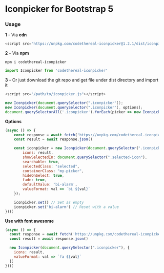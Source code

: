 # Iconpicker for Bootstrap 5

### Usage

**1** - Via **cdn**

```js
<script src="https://unpkg.com/codethereal-iconpicker@1.2.1/dist/iconpicker.js"></script>
```

**2** - Via **npm**

```
npm i codethereal-iconpicker
```

```js
import Iconpicker from 'codethereal-iconpicker'
```

**3** - Or just download the git repo and get file under dist directory and import it

```js
<script src="/path/to/iconpicker.js"></script>
```


```js
new Iconpicker(document.querySelector(".iconpicker"));
new Iconpicker(document.querySelector(".iconpicker"), options);
document.querySelectorAll('.iconpicker').forEach(picker => new Iconpicker(picker))
```


**Options**
```js
(async () => {
    const response = await fetch('https://unpkg.com/codethereal-iconpicker@1.2.1/dist/iconsets/bootstrap5.json')
    const result = await response.json()

    const iconpicker = new Iconpicker(document.querySelector(".iconpicker"), {
        icons: result,
        showSelectedIn: document.querySelector(".selected-icon"),
        searchable: true,
        selectedClass: "selected",
        containerClass: "my-picker",
        hideOnSelect: true,
        fade: true,
        defaultValue: 'bi-alarm',
        valueFormat: val => `bi ${val}`
    });

    iconpicker.set() // Set as empty
    iconpicker.set('bi-alarm') // Reset with a value
})()
```

**Use with font awesome**
```js
(async () => {
  const response = await fetch('https://unpkg.com/codethereal-iconpicker@1.2.1/dist/iconsets/fontawesome4.json')
  const result = await response.json()

  new Iconpicker(document.querySelector(".iconpicker"), {
    icons: result,
    valueFormat: val => `fa ${val}`
  })
})()
```
